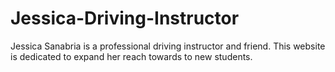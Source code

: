 # Jessica-Driving-Instructor

Jessica Sanabria is a professional driving instructor and friend. This website is dedicated to expand her reach towards to new students.
